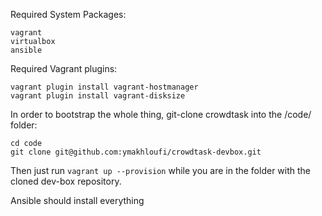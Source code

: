 Required System Packages:

    vagrant
    virtualbox
    ansible

Required Vagrant plugins:

    vagrant plugin install vagrant-hostmanager
    vagrant plugin install vagrant-disksize

In order to bootstrap the whole thing, git-clone crowdtask into the /code/ folder:

    cd code
    git clone git@github.com:ymakhloufi/crowdtask-devbox.git

Then just run ```vagrant up --provision``` while you are in the folder with the cloned dev-box repository.

Ansible should install everything 

